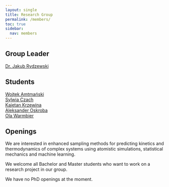 ```yaml
---
layout: single
title: Research Group
permalink: /members/
toc: true
sidebar:
  nav: members
---
```


## Group Leader

[Dr. Jakub Rydzewski](jr)  

## Students

[Wojtek Amtmański](wa)  
[Sylwia Czach](sc)  
[Kajetan Krzewina](kk)  
[Aleksander Oskroba](ao)  
[Ola Warmbier](aw)

## Openings

We are interested in enhanced sampling methods for predicting kinetics and
thermodynamics of complex systems using atomistic simulations, statistical 
mechanics and machine learning.

We welcome all Bachelor and Master students who want to work on a research 
project in our group.

We have no PhD openings at the moment.


